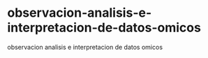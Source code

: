 # observacion-analisis-e-interpretacion-de-datos-omicos
observacion analisis e interpretacion de datos omicos

